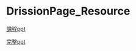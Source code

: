 # DrissionPage_Resource
 
[課程ppt](https://slides.com/ian523411732/20240705)

[完整ppt](https://slides.com/ian523411732/copy-of-20240705)
